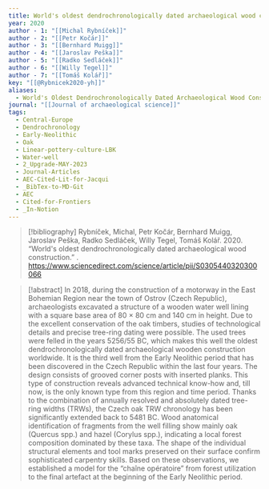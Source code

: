 ```yaml
---
title: World's oldest dendrochronologically dated archaeological wood construction
year: 2020
author - 1: "[[Michal Rybníček]]"
author - 2: "[[Petr Kočár]]"
author - 3: "[[Bernhard Muigg]]"
author - 4: "[[Jaroslav Peška]]"
author - 5: "[[Radko Sedláček]]"
author - 6: "[[Willy Tegel]]"
author - 7: "[[Tomáš Kolář]]"
key: "[[@Rybnicek2020-yh]]"
aliases:
  - World's Oldest Dendrochronologically Dated Archaeological Wood Construction
journal: "[[Journal of archaeological science]]"
tags:
  - Central-Europe
  - Dendrochronology
  - Early-Neolithic
  - Oak
  - Linear-pottery-culture-LBK
  - Water-well
  - 2_Upgrade-MAY-2023
  - Journal-Articles
  - AEC-Cited-Lit-for-Jacqui
  - _BibTex-to-MD-Git
  - AEC
  - Cited-for-Frontiers
  - _In-Notion
---
```


> [!bibliography]
> Rybníček, Michal, Petr Kočár, Bernhard Muigg, Jaroslav Peška, Radko Sedláček, Willy Tegel, Tomáš Kolář. 2020. “World's oldest dendrochronologically dated archaeological wood construction.” . https://www.sciencedirect.com/science/article/pii/S0305440320300066

> [!abstract]
> In 2018, during the construction of a motorway in the East Bohemian Region near the town of Ostrov (Czech Republic), archaeologists excavated a structure of a wooden water well lining with a square base area of 80 × 80 cm and 140 cm in height. Due to the excellent conservation of the oak timbers, studies of technological details and precise tree-ring dating were possible. The used trees were felled in the years 5256/55 BC, which makes this well the oldest dendrochronologically dated archaeological wooden construction worldwide. It is the third well from the Early Neolithic period that has been discovered in the Czech Republic within the last four years. The design consists of grooved corner posts with inserted planks. This type of construction reveals advanced technical know-how and, till now, is the only known type from this region and time period. Thanks to the combination of annually resolved and absolutely dated tree-ring widths (TRWs), the Czech oak TRW chronology has been significantly extended back to 5481 BC. Wood anatomical identification of fragments from the well filling show mainly oak (Quercus spp.) and hazel (Corylus spp.), indicating a local forest composition dominated by these taxa. The shape of the individual structural elements and tool marks preserved on their surface confirm sophisticated carpentry skills. Based on these observations, we established a model for the “chaîne opératoire” from forest utilization to the final artefact at the beginning of the Early Neolithic period.